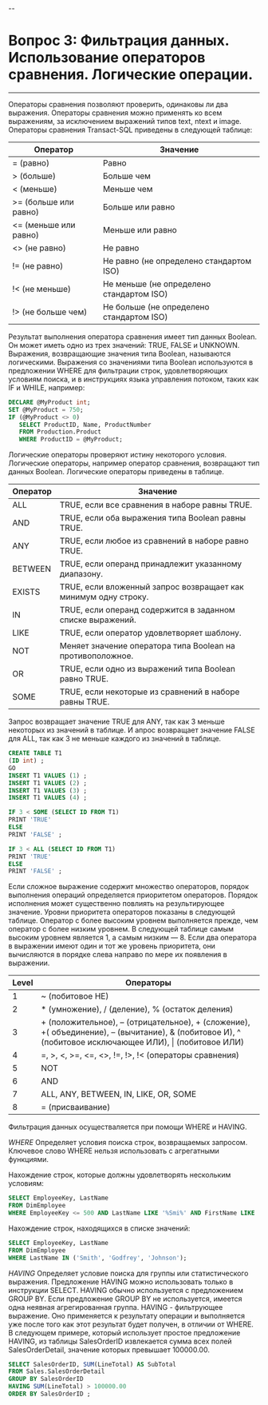 --

# Вопрос 3: Фильтрация данных. Использование операторов сравнения. Логические операции.

---
Операторы сравнения позволяют проверить, одинаковы ли два выражения. Операторы сравнения можно применять ко всем выражениям, за исключением выражений типов text, ntext и image. Операторы сравнения Transact-SQL приведены в следующей таблице:

Оператор | Значение
---|---
= (равно) |	Равно
> (больше) |	Больше чем
< (меньше) |	Меньше чем
>= (больше или равно) |	Больше или равно
<= (меньше или равно) |	Меньше или равно
<> (не равно) |	Не равно
!= (не равно) |	Не равно (не определено стандартом ISO)
!< (не меньше) |	Не меньше (не определено стандартом ISO)
!> (не больше чем) |	Не больше (не определено стандартом ISO)

Результат выполнения оператора сравнения имеет тип данных Boolean. Он может иметь одно из трех значений: TRUE, FALSE и UNKNOWN. Выражения, возвращающие значения типа Boolean, называются логическими. Выражения со значениями типа Boolean используются в предложении WHERE для фильтрации строк, удовлетворяющих условиям поиска, и в инструкциях языка управления потоком, таких как IF и WHILE, например:

```sql
DECLARE @MyProduct int;  
SET @MyProduct = 750;  
IF (@MyProduct <> 0)  
   SELECT ProductID, Name, ProductNumber  
   FROM Production.Product  
   WHERE ProductID = @MyProduct;
```

Логические операторы проверяют истину некоторого условия. Логические операторы, например оператор сравнения, возвращают тип данных Boolean. Логические операторы приведены в таблице.

Оператор |	Значение
---|---
ALL |	TRUE, если все сравнения в наборе равны TRUE.
AND	| TRUE, если оба выражения типа Boolean равны TRUE.
ANY	| TRUE, если любое из сравнений в наборе равно TRUE.
BETWEEN |	TRUE, если операнд принадлежит указанному диапазону.
EXISTS	| TRUE, если вложенный запрос возвращает как минимум одну строку.
IN	| TRUE, если операнд содержится в заданном списке выражений.
LIKE |	TRUE, если оператор удовлетворяет шаблону.
NOT	| Меняет значение оператора типа Boolean на противоположное.
OR	| TRUE, если одно из выражений типа Boolean равно TRUE.
SOME |	TRUE, если некоторые из сравнений в наборе равны TRUE.

Запрос возвращает значение TRUE для ANY, так как 3 меньше некоторых из значений в таблице. И апрос возвращает значение FALSE для ALL, так как 3 не меньше каждого из значений в таблице.

```sql
CREATE TABLE T1  
(ID int) ;  
GO  
INSERT T1 VALUES (1) ;  
INSERT T1 VALUES (2) ;  
INSERT T1 VALUES (3) ;  
INSERT T1 VALUES (4) ;

IF 3 < SOME (SELECT ID FROM T1)  
PRINT 'TRUE'   
ELSE  
PRINT 'FALSE' ;

IF 3 < ALL (SELECT ID FROM T1)  
PRINT 'TRUE'   
ELSE  
PRINT 'FALSE' ;
```

Если сложное выражение содержит множество операторов, порядок выполнения операций определяется приоритетом операторов. Порядок исполнения может существенно повлиять на результирующее значение.
Уровни приоритета операторов показаны в следующей таблице. Оператор с более высоким уровнем выполняется прежде, чем оператор с более низким уровнем. В следующей таблице самым высоким уровнем является 1, а самым низким — 8. Если два оператора в выражении имеют один и тот же уровень приоритета, они вычисляются в порядке слева направо по мере их появления в выражении.

Level |	Операторы
---|---
1 |	~ (побитовое НЕ)
2 |	* (умножение), / (деление), % (остаток деления)
3 |	+ (положительное), – (отрицательное), + (сложение), +( объединение), – (вычитание), & (побитовое И), ^ (побитовое исключающее ИЛИ), \| (побитовое ИЛИ)
4 |	=, >, <, >=, <=, <>, !=, !>, !< (операторы сравнения)
5 |	NOT
6 |	AND
7 |	ALL, ANY, BETWEEN, IN, LIKE, OR, SOME
8 |	= (присваивание)

Фильтрация данных осуществаляется при помощи WHERE и HAVING.

_WHERE_
Определяет условия поиска строк, возвращаемых запросом. Ключевое слово WHERE нельзя использовать с агрегатными функциями.

Нахождение строк, которые должны удовлетворять нескольким условиям:
```sql
SELECT EmployeeKey, LastName  
FROM DimEmployee  
WHERE EmployeeKey <= 500 AND LastName LIKE '%Smi%' AND FirstName LIKE '%A%';
```
Нахождение строк, находящихся в списке значений:

```sql
SELECT EmployeeKey, LastName  
FROM DimEmployee  
WHERE LastName IN ('Smith', 'Godfrey', 'Johnson');  
```

_HAVING_
Определяет условие поиска для группы или статистического выражения. Предложение HAVING можно использовать только в инструкции SELECT. HAVING обычно используется с предложением GROUP BY. Если предложение GROUP BY не используется, имеется одна неявная агрегированная группа.
HAVING - фильтрующее выражение. Оно применяется к результату операции и выполняется уже после того как этот результат будет получен, в отличии от WHERE. В следующем примере, который использует простое предложение HAVING, из таблицы SalesOrderID извлекается сумма всех полей SalesOrderDetail, значение которых превышает 100000.00.

```sql
SELECT SalesOrderID, SUM(LineTotal) AS SubTotal  
FROM Sales.SalesOrderDetail  
GROUP BY SalesOrderID  
HAVING SUM(LineTotal) > 100000.00  
ORDER BY SalesOrderID ;  
```
